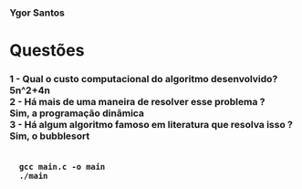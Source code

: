 <h3>Ygor Santos</h3>
<h1>Questões </h1>

<h3> 1 - Qual o custo computacional do algoritmo desenvolvido?
<br>
5n^2+4n
<br>
2 - Há mais de uma maneira de resolver esse problema ?
<br>
Sim, a programação dinâmica 
<br>
3 - Há algum algoritmo famoso em literatura que resolva isso ?
<br>
Sim, o bubblesort
  <br>
  <br>
  
```
  gcc main.c -o main
  ./main
```
